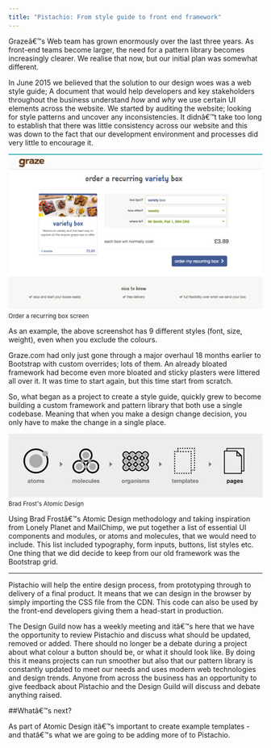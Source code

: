 ```yaml
---
title: "Pistachio: From style guide to front end framework"
---
```


Grazeâ€™s Web team has grown enormously over the last three years. As front-end teams become larger, the need for a pattern library becomes increasingly clearer. We realise that now, but our initial plan was somewhat different.

In June 2015 we believed that the solution to our design woes was a web style guide; A document that would help developers and key stakeholders throughout the business understand *how* and *why* we use certain UI elements across the website. We started by auditing the website; looking for style patterns and uncover any inconsistencies. It didnâ€™t take too long to establish that there was little consistency across our website and this was down to the fact that our development environment and processes did very little to encourage it.

![Order a recurring box screen](/content/images/2016/04/graze-com-order-recurring-box.jpg)<small>Order a recurring box screen</small>

As an example, the above screenshot has 9 different styles (font, size, weight), even when you exclude the colours.

Graze.com had only just gone through a major overhaul 18 months earlier to Bootstrap with custom overrides; lots of them. An already bloated  framework had become even more bloated and sticky plasters were littered all over it. It was time to start again, but this time start from scratch.

So, what began as a project to create a style guide, quickly grew to become building a custom framework and pattern library that both use a single codebase. Meaning that when you make a design change decision, you only have to make the change in a single place.

![Atomic Design](/content/images/2016/04/atomic-design.png)<small>Brad Frost's Atomic Design</small>

Using Brad Frostâ€™s Atomic Design methodology and taking inspiration from Lonely Planet and MailChimp, we put together a list of essential UI components and modules, or atoms and molecules, that we would need to include. This list included typography, form inputs, buttons, list styles etc. One thing that we did decide to keep from our old framework was the Bootstrap grid.

---

Pistachio will help the entire design process, from prototyping through to delivery of a final product. It means that we can design in the browser by simply importing the CSS file from the CDN. This code can also be used by the front-end developers giving them a head-start in production.

The Design Guild now has a weekly meeting and itâ€™s here that we have the opportunity to review Pistachio and discuss what should be updated, removed or added. There should no longer be a debate during a project about what colour a button should be, or what it should look like. By doing this it means projects can run smoother but also that our pattern library is constantly updated to meet our needs and uses modern web technologies and design trends. Anyone from across the business has an opportunity to give feedback about Pistachio and the Design Guild will discuss and debate anything raised.

##Whatâ€™s next?

As part of Atomic Design itâ€™s important to create example templates - and thatâ€™s what we are going to be adding more of to Pistachio.